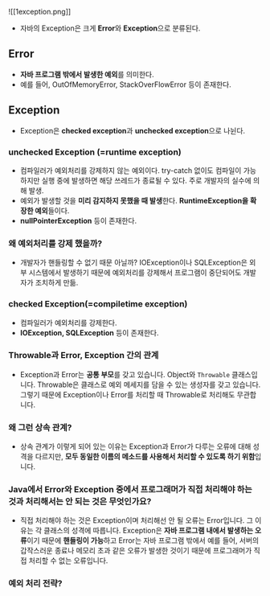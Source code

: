 ![[1exception.png]]
- 자바의 Exception은 크게 **Error**와 **Exception**으로 분류된다.

## Error
- **자바 프로그램 밖에서 발생한 예외**를 의미한다. 
- 예를 들어, OutOfMemoryError, StackOverFlowError 등이 존재한다.

## Exception
- Exception은 **checked exception**과 **unchecked exception**으로 나뉜다.

### unchecked Exception (=runtime exception)
- 컴파일러가 예외처리를 강제하지 않는 예외이다. try-catch 없이도 컴파일이 가능하지만 실행 중에 발생하면 해당 쓰레드가 종료될 수 있다. 주로 개발자의 실수에 의해 발생.
- 예외가 발생할 것을 **미리 감지하지 못했을 때 발생**한다. **RuntimeException을 확장한 예외**들이다.
- **nullPointerException** 등이 존재한다.

### 왜 예외처리를 강제 했을까?
- 개발자가 핸들링할 수 없기 때문 아닐까? IOException이나 SQLException은 외부 시스템에서 발생하기 때문에 예외처리를 강제해서 프로그램이 중단되어도 개발자가 조치하게 만듦.

### checked Exception(=compiletime exception)
- 컴파일러가 예외처리를 강제한다. 
- **IOException, SQLException** 등이 존재한다.


### Throwable과 Error, Exception 간의 관계
- Exception과 Error는 **공통 부모**를 갖고 있습니다. Object와 `Throwable` 클래스입니다. Throwable은 클래스로 예외 메세지를 담을 수 있는 생성자를 갖고 있습니다. 그렇기 때문에 Exception이나 Error를 처리할 때 Throwable로 처리해도 무관합니다. 

### 왜 그런 상속 관계?
- 상속 관계가 이렇게 되어 있는 이유는 Exception과 Error가 다루는 오류에 대해 성격을 다르지만, **모두 동일한 이름의 메소드를 사용해서 처리할 수 있도록 하기 위함**입니다.

### Java에서 Error와 Exception 중에서 프로그래머가 직접 처리해야 하는 것과 처리해서는 안 되는 것은 무엇인가요?
- 직접 처리해야 하는 것은 Exception이며 처리해선 안 될 오류는 Error입니다. 그 이유는 각 클래스의 성격에 따릅니다. Exception은 **자바 프로그램 내에서 발생하는 오류**이기 때문에 **핸들링이 가능**하고 Error는 자바 프로그램 밖에서 예를 들어, 서버의 갑작스러운 종료나 메모리 초과 같은 오류가 발생한 것이기 때문에 프로그래머가 직접 처리할 수 없는 오류입니다.


### 예외 처리 전략?